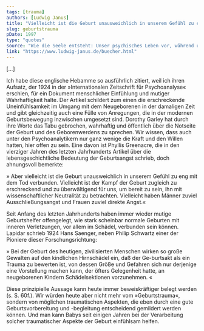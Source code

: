 ```yaml
---
tags: [trauma]
authors: [Ludwig Janus]
title: "Vielleicht ist die Geburt unausweichlich in unserem Gefühl zu eng mit dem Tod verbunden"
slug: geburtstrauma
pDate: 1997
type: "quotes"
source: "Wie die Seele entsteht: Unser psychisches Leben vor, während und nach der Geburt"
link: "https://www.ludwig-janus.de/buecher.html"
---
```


[…]

Ich habe diese englische Hebamme so ausführlich zitiert, weil ich ihren Aufsatz, der 1924 in der »Internationalen Zeitschrift für Psychoanalyse« erschien, für ein Dokument menschlicher Einfühlung und mutiger Wahrhaftigkeit halte. Der Artikel schildert zum einen die erschreckende Uneinfühlsamkeit im Umgang mit dem Neugeborenen in der damaligen Zeit und gibt gleichzeitig auch eine Fülle von Anregungen, die in der modernen Geburtsbewegung inzwischen umgesetzt sind. Dorothy Garley hat durch ihre Worte das Tabu gebrochen, wahrhaftig und öffentlich über die Notseite der Geburt und des Geborenwerdens zu sprechen. Wir wissen, dass auch unter den Psychoanalytikern nur ganz wenige die Kraft und den Willen hatten, hier offen zu sein. Eine davon ist Phyllis Greenacre, die in den vierziger Jahren des letzten Jahrhunderts Artikel über die lebensgeschichtliche Bedeutung der Geburtsangst schrieb, doch ahnungsvoll bemerkte:

» Aber vielleicht ist die Geburt unausweichlich in unserem Gefühl zu eng mit dem Tod verbunden. Vielleicht ist der Kampf der Geburt zugleich zu erschreckend und zu überwältigend für uns, um bereit zu sein, ihn mit wissenschaftlicher Neutralität zu betrachten. Vielleicht haben Männer zuviel Ausschließungsangst und Frauen zuviel direkte Angst.«

Seit Anfang des letzten Jahrhunderts haben immer wieder mutige Geburtshelfer offengelegt, wie stark scheinbar normale Geburten mit inneren Verletzungen, vor allem im Schädel, verbunden sein können. Lapidar schrieb 1924 Hans Saenger, neben Philip Schwartz einer der Pioniere dieser Forschungsrichtung:

» Bei der Geburt des heutigen, zivilisierten Menschen wirken so große Gewalten auf den kindlichen Hirnschädel ein, daß der Ge-burtsakt als ein Trauma zu bewerten ist, von dessen Größe und Gefahren sich nur derjenige eine Vorstellung machen kann, der öfters Gelegenheit hatte, an neugeborenen Kindern Schädelsektionen vorzunehmen. «

Diese prinzipielle Aussage kann heute immer beweiskräftiger belegt werden (s. S. 60f.). Wir würden heute aber nicht mehr vom »Geburtstrauma«, sondern von möglichen traumatischen Aspekten, die eben durch eine gute Geburtsvorbereitung und -begleitung entscheidend gemildert werden können. Und man kann Babys seit einigen Jahren bei der Verarbeitung solcher traumatischer Aspekte der Geburt einfühlsam helfen.

